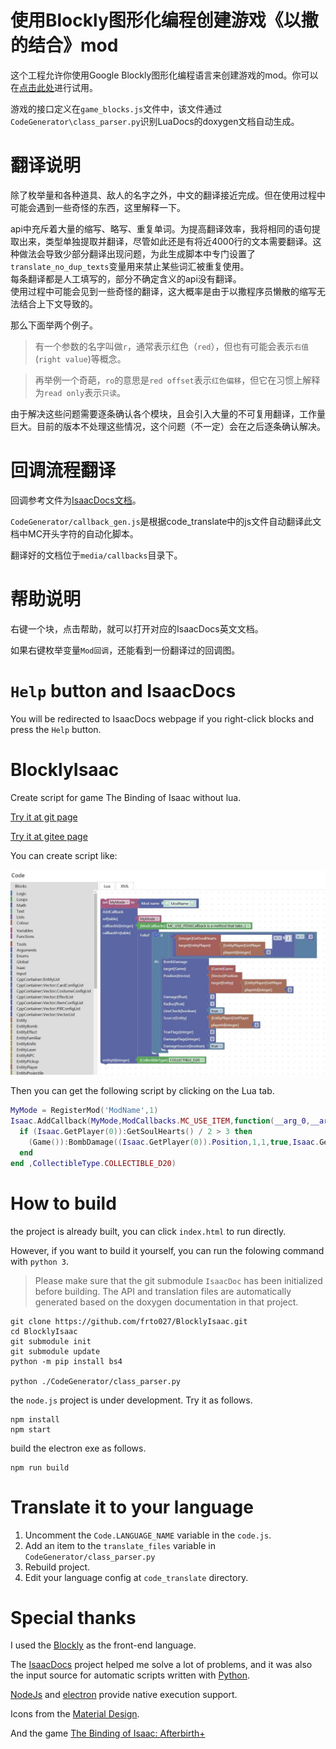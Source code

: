 
# 使用Blockly图形化编程创建游戏《以撒的结合》mod

这个工程允许你使用Google Blockly图形化编程语言来创建游戏的mod。你可以在[点击此处](http://frto027.gitee.io/blocklyisaac/?lang=zh-hans)进行试用。

游戏的接口定义在`game_blocks.js`文件中，该文件通过`CodeGenerator\class_parser.py`识别LuaDocs的doxygen文档自动生成。

# 翻译说明

除了枚举量和各种道具、敌人的名字之外，中文的翻译接近完成。但在使用过程中可能会遇到一些奇怪的东西，这里解释一下。

api中充斥着大量的缩写、略写、重复单词。为提高翻译效率，我将相同的语句提取出来，类型单独提取并翻译，尽管如此还是有将近4000行的文本需要翻译。这种做法会导致少部分翻译出现问题，为此生成脚本中专门设置了`translate_no_dup_texts`变量用来禁止某些词汇被重复使用。  
每条翻译都是人工填写的，部分不确定含义的api没有翻译。  
使用过程中可能会见到一些奇怪的翻译，这大概率是由于以撒程序员懒散的缩写无法结合上下文导致的。  

那么下面举两个例子。
> 有一个参数的名字叫做`r`，通常表示红色（`red`），但也有可能会表示`右值`(`right value`)等概念。

> 再举例一个奇葩，`ro`的意思是`red offset`表示`红色偏移`，但它在习惯上解释为`read only`表示`只读`。

由于解决这些问题需要逐条确认各个模块，且会引入大量的不可复用翻译，工作量巨大。目前的版本不处理这些情况，这个问题（不一定）会在之后逐条确认解决。

# 回调流程翻译

回调参考文件为[IsaacDocs文档](https://moddingofisaac.com/docs/customImg/Isaac%20Callbacks.svg)。

`CodeGenerator/callback_gen.js`是根据code_translate中的js文件自动翻译此文档中MC开头字符的自动化脚本。

翻译好的文档位于`media/callbacks`目录下。

# 帮助说明

右键一个块，点击帮助，就可以打开对应的IsaacDocs英文文档。

如果右键枚举变量`Mod回调`，还能看到一份翻译过的回调图。

# `Help` button and IsaacDocs

You will be redirected to IsaacDocs webpage if you right-click blocks and press the `Help` button.  

# BlocklyIsaac
Create script for game The Binding of Isaac without lua.

[Try it at git page](https://frto027.github.io/BlocklyIsaac/)

[Try it at gitee page](http://frto027.gitee.io/blocklyisaac/)

You can create script like:

![img](CodeGenerator/2020-08-04-20_54_24.jpg)

Then you can get the following script by clicking on the Lua tab.

```lua
MyMode = RegisterMod('ModName',1)
Isaac.AddCallback(MyMode,ModCallbacks.MC_USE_ITEM,function(__arg_0,__arg_1,__arg_2)
  if (Isaac.GetPlayer(0)):GetSoulHearts() / 2 > 3 then
    (Game()):BombDamage((Isaac.GetPlayer(0)).Position,1,1,true,Isaac.GetPlayer(0),0,0,true)
  end
end ,CollectibleType.COLLECTIBLE_D20)
```

# How to build

the project is already built, you can click `index.html` to run directly.

However, if you want to build it yourself, you can run the folowing command with `python 3`.

> Please make sure that the git submodule `IsaacDoc` has been initialized before building. The API and translation files are automatically generated based on the doxygen documentation in that project.

```
git clone https://github.com/frto027/BlocklyIsaac.git
cd BlocklyIsaac
git submodule init
git submodule update
python -m pip install bs4

python ./CodeGenerator/class_parser.py
```

the `node.js` project is under development. Try it as follows.
```
npm install
npm start
```

build the electron exe as follows.
```
npm run build
```

# Translate it to your language

1. Uncomment the `Code.LANGUAGE_NAME` variable in the `code.js`.
2. Add an item to the `translate_files` variable in `CodeGenerator/class_parser.py`
3. Rebuild project.
4. Edit your language config at `code_translate` directory.

# Special thanks

I used the [Blockly](https://developers.google.com/blockly) as the front-end language.

The [IsaacDocs](https://github.com/wofsauge/IsaacDocs) project helped me solve a lot of problems, and it was also the input source for automatic scripts written with [Python](https://www.python.org/).

[NodeJs](https://nodejs.org/) and [electron](https://www.electronjs.org/) provide native execution support.

Icons from the [Material Design](https://material.io/).

And the game [The Binding of Isaac: Afterbirth+](https://store.steampowered.com/app/570660/The_Binding_of_Isaac_Afterbirth/)
